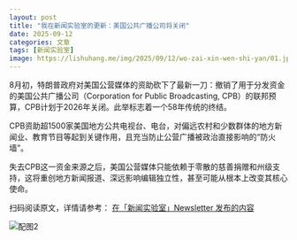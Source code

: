 ```yaml
---
layout: post
title: "我在新闻实验室的更新：美国公共广播公司将关闭"
date: 2025-09-12
categories: 文章
tags: [新闻实验室]
image: https://lishuhang.me/img/2025/09/12/wo-zai-xin-wen-shi-yan/01.jpg
---
```


8月初，特朗普政府对美国公营媒体的资助砍下了最新一刀：撤销了用于分发资金的美国公共广播公司（Corporation for Public Broadcasting, CPB）的联邦预算，CPB计划于2026年关闭。此举标志着一个58年传统的终结。

CPB资助超1500家美国地方公共电视台、电台，对偏远农村和少数群体的地方新闻业、教育节目等起到关键作用，且充当防止公营广播被政治直接影响的“防火墙”。

失去CPB这一资金来源之后，美国公营媒体只能依赖于零散的慈善捐赠和州级支持，这将重创地方新闻报道、深远影响编辑独立性，甚至可能从根本上改变其核心使命。

扫码阅读原文，详情请参考： [在「新闻实验室」Newsletter 发布的内容](https://mp.weixin.qq.com/s?__biz=MjM5Mjg1ODIxMQ==&mid=2650663077&idx=1&sn=73fda2d6e631686a901b6ae9caf45b69&scene=142#wechat_redirect)

![配图2](https://lishuhang.me/img/2025/09/12/wo-zai-xin-wen-shi-yan/02.jpg)